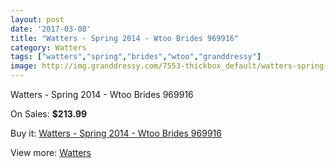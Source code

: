 ```yaml
---
layout: post
date: '2017-03-08'
title: "Watters - Spring 2014 - Wtoo Brides 969916"
category: Watters
tags: ["watters","spring","brides","wtoo","granddressy"]
image: http://img.granddressy.com/7553-thickbox_default/watters-spring-2014-wtoo-brides-969916.jpg
---
```

Watters - Spring 2014 - Wtoo Brides 969916

On Sales: **$213.99**
<a href="https://www.granddressy.com/en/watters/6800-watters-spring-2014-wtoo-brides-969916.html"><amp-img layout="responsive" width="600" height="600" src="//img.granddressy.com/7553-thickbox_default/watters-spring-2014-wtoo-brides-969916.jpg" alt="Watters - Spring 2014 - Wtoo Brides 969916 0" /></a>

Buy it: [Watters - Spring 2014 - Wtoo Brides 969916](https://www.granddressy.com/en/watters/6800-watters-spring-2014-wtoo-brides-969916.html "Watters - Spring 2014 - Wtoo Brides 969916")

View more: [Watters](https://www.granddressy.com/en/33-watters "Watters")